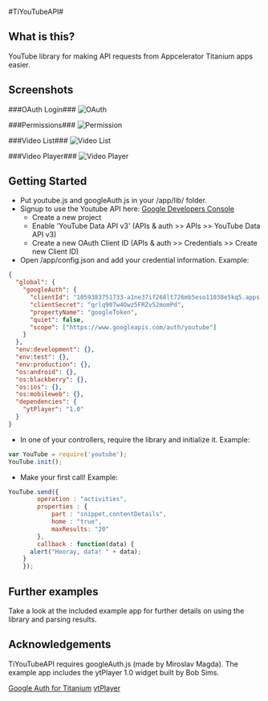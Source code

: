 #TiYouTubeAPI#

## What is this? ##

YouTube library for making API requests from Appcelerator Titanium apps easier.

## Screenshots ##

###OAuth Login###
![OAuth](https://github.com/quinn-madson/TiYouTubeAPI/blob/master/Screenshots/01-OAuth.png?raw=true)

###Permissions###
![Permission](https://github.com/quinn-madson/TiYouTubeAPI/blob/master/Screenshots/02-Permission.png?raw=true)

###Video List###
![Video List](https://github.com/quinn-madson/TiYouTubeAPI/blob/master/Screenshots/03-VideoList.png?raw=true)

###Video Player###
![Video Player](https://github.com/quinn-madson/TiYouTubeAPI/blob/master/Screenshots/04-VideoPlayer.png?raw=true)

## Getting Started ##

  * Put youtube.js and googleAuth.js in your /app/lib/ folder.
  * Signup to use the Youtube API here: [Google Developers Console](https://console.developers.google.com/)
     * Create a new project
     * Enable 'YouTube Data API v3' (APIs & auth >> APIs >> YouTube Data API v3)
     * Create a new OAuth Client ID (APIs & auth >> Credentials >> Create new Client ID)
  * Open /app/config.json and add your credential information. Example:

```json
{
  "global": {
    "googleAuth": {
      "clientId": "1059383751733-a1ne37if268lt726mb5eso11038e5kq5.apps.googleusercontent.com",
      "clientSecret": "qrlq907w4Owz5FRZv52momPd",
      "propertyName": "googleToken",
      "quiet": false,
      "scope": ["https://www.googleapis.com/auth/youtube"]
    }
  },
  "env:development": {},
  "env:test": {},
  "env:production": {},
  "os:android": {},
  "os:blackberry": {},
  "os:ios": {},
  "os:mobileweb": {},
  "dependencies": {
    "ytPlayer": "1.0"
  }
}
```

  * In one of your controllers, require the library and initialize it. Example:

```javascript
var YouTube = require('youtube');
YouTube.init();
```

  * Make your first call! Example:

```javascript
YouTube.send({
		operation : "activities",
		properties : {
			part : "snippet,contentDetails",
			home : "true",
			maxResults: "20"
		},
		callback : function(data) {
      alert("Hooray, data! " + data);
    }
	});
```

## Further examples ##

Take a look at the included example app for further details on using the library and parsing results.

## Acknowledgements ##

TiYouTubeAPI requires googleAuth.js (made by Miroslav Magda). The example app includes the ytPlayer 1.0 widget built by Bob Sims.

[Google Auth for Titanium](https://github.com/ejci/Google-Auth-for-Titanium)
[ytPlayer](https://github.com/bob-sims/ytPlayer/)
